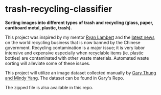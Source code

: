 # trash-recycling-classifier
**Sorting images into different types of trash and recycling (glass, paper, cardboard metal, plastic, trash).**

This project was inspired by my mentor [Ryan Lambert](https://github.com/Ryanglambert) and the [latest news](https://www.npr.org/sections/goatsandsoda/2019/03/13/702501726/where-will-your-plastic-trash-go-now-that-china-doesnt-want-it) on the world recycling business that is now banned by the Chinese government. Recycling contamination is a major issue; it is very labor intensive and expensive especially when recyclable items (ie. plastic bottles) are contaminated with other waste materials. Automated waste sorting will alleviate some of these issues.

This project will utilize an image dataset collected manually by [Gary Thung and Mindy Yang](https://github.com/garythung/trashnet). The dataset can be found in Gary's Repo.

The zipped file is also available in this repo.
